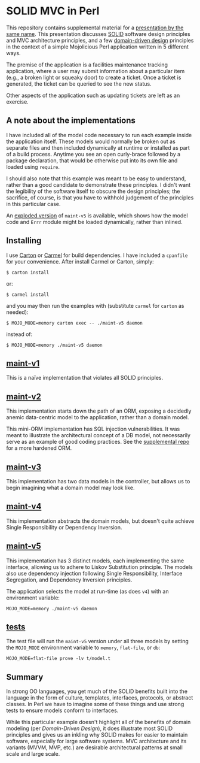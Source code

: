 # SOLID MVC in Perl

This repository contains supplemental material for a [presentation by the same name](http://scottw.github.io/presentations/solid-mvc-perl/). This presentation discusses [SOLID](http://butunclebob.com/ArticleS.UncleBob.PrinciplesOfOod) software design principles and MVC architecture principles, and a few [domain-driven design](https://www.amazon.com/Domain-Driven-Design-Tackling-Complexity-Software/dp/0321125215) principles in the context of a simple Mojolicious Perl application written in 5 different ways.

The premise of the application is a facilities maintenance tracking application, where a user may submit information about a particular item (e.g., a broken light or squeaky door) to create a ticket. Once a ticket is generated, the ticket can be queried to see the new status.

Other aspects of the application such as updating tickets are left as an exercise.

## A note about the implementations

I have included all of the model code necessary to run each example inside the application itself. These models would normally be broken out as separate files and then included dynamically at runtime or installed as part of a build process. Anytime you see an open curly-brace followed by a package declaration, that would be otherwise put into its own file and loaded using `require`.

I should also note that this example was meant to be easy to understand, rather than a good candidate to demonstrate these principles. I didn't want the legibility of the software itself to obscure the design principles; the sacrifice, of course, is that you have to withhold judgement of the principles in this particular case.

An [exploded version](https://github.com/scottw/solid-mvc-perl-supplemental) of `maint-v5` is available, which shows how the model code and `Errr` module might be loaded dynamically, rather than inlined.

## Installing

I use [Carton](https://metacpan.org/release/Carton) or [Carmel](https://metacpan.org/release/Carmel) for build dependencies. I have included a `cpanfile` for your convenience. After install Carmel or Carton, simply:

    $ carton install

or:

    $ carmel install

and you may then run the examples with (substitute `carmel` for `carton` as needed):

    $ MOJO_MODE=memory carton exec -- ./maint-v5 daemon

instead of:

    $ MOJO_MODE=memory ./maint-v5 daemon

## [maint-v1](maint-v1)

This is a naïve implementation that violates all SOLID principles.

## [maint-v2](maint-v2)

This implementation starts down the path of an ORM, exposing a decidedly anemic data-centric model to the application, rather than a domain model.

This mini-ORM implementation has SQL injection vulnerabilities. It was meant to illustrate the architectural concept of a DB model, not necessarily serve as an example of good coding practices. See the [supplemental repo](https://github.com/scottw/solid-mvc-perl-supplemental) for a more hardened ORM.

## [maint-v3](maint-v3)

This implementation has two data models in the controller, but allows us to begin imagining what a domain model may look like.

## [maint-v4](maint-v4)

This implementation abstracts the domain models, but doesn't quite achieve Single Responsibility or Dependency Inversion.

## [maint-v5](maint-v5)

This implementation has 3 distinct models, each implementing the same interface, allowing us to adhere to Liskov Substitution principle. The models also use dependency injection following Single Responsibility, Interface Segregation, and Dependency Inversion principles.

The application selects the model at run-time (as does `v4`) with an environment variable:

    MOJO_MODE=memory ./maint-v5 daemon

## [tests](t/model.t)

The test file will run the `maint-v5` version under all three models by setting the `MOJO_MODE` environment variable to `memory`, `flat-file`, or `db`:

    MOJO_MODE=flat-file prove -lv t/model.t

## Summary

In strong OO languages, you get much of the SOLID benefits built into the language in the form of culture, templates, interfaces, protocols, or abstract classes. In Perl we have to imagine some of these things and use strong tests to ensure models conform to interfaces.

While this particular example doesn't highlight all of the benefits of domain modeling (per *Domain-Driven Design*), it does illustrate most SOLID principles and gives us an inkling why SOLID makes for easier to maintain software, especially for large software systems. MVC architecture and its variants (MVVM, MVP, etc.) are desirable architectural patterns at small scale and large scale.